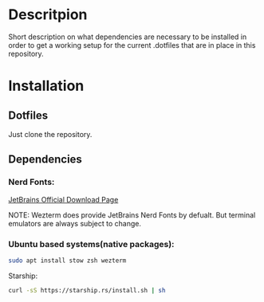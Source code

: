 # Descritpion
Short description on what dependencies are necessary to be installed in order to get a working
setup for the current .dotfiles that are in place in this repository.

# Installation

## Dotfiles

Just clone the repository.

## Dependencies

### Nerd Fonts:

[JetBrains Official Download Page](https://www.jetbrains.com/lp/mono/)

NOTE: Wezterm does provide JetBrains Nerd Fonts by defualt.
But terminal emulators are always subject to change.

### Ubuntu based systems(native packages):

```bash
sudo apt install stow zsh wezterm
```

Starship:

```bash
curl -sS https://starship.rs/install.sh | sh
```
